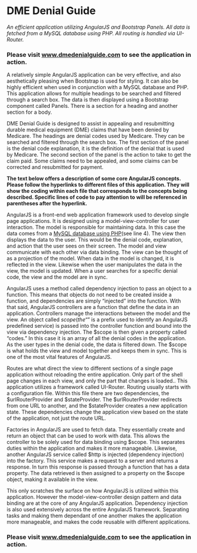 # DME Denial Guide
*An efficient application utilizing AngularJS and Bootstrap Panels. All data is fetched from a MySQL database using PHP.  All routing is handled via UI-Router.*

### **Please visit www.dmedenialguide.com to see the application in action.**

A relatively simple AngularJS application can be very effective, and also aesthetically pleasing when Bootstrap is used for styling.  It can also be highly efficient when used in conjunction with a MySQL database and PHP.  This application allows for multiple headings to be searched and filtered through a search box.  The data is then displayed using a Bootstrap component called Panels.  There is a section for a heading and another section for a body.

DME Denial Guide is designed to assist in appealing and resubmitting durable medical equipment (DME) claims that have been denied by Medicare.  The headings are denial codes used by Medicare.  They can be searched and filtered through the search box.  The first section of the panel is the denial code explanation, it is the definition of the denial that is used by Medicare.  The second section of the panel is the action to take to get the claim paid.  Some claims need to be appealed, and some claims can be corrected and resubmitted for payment.

**The text below offers a description of some core AngularJS concepts.  Please follow the hyperlinks to different files of this application.  They will show the coding within each file that corresponds to the concepts being described.  Specific lines of code to pay attention to will be referenced in parentheses after the hyperlink.**

AngularJS is a front-end web application framework used to develop single page applications.  It is designed using a model-view-controller for user interaction.  The model is responsible for maintaining data.  In this case the data comes from a [MySQL database using PHP](https://github.com/JustinSq83/angularjs-with-bootstrap-panels/blob/master/app/php/denial.php)(see line 4).  The view then displays the data to the user.  This would be the denial code, explanation, and action that the user sees on their screen.  The model and view communicate with each other via data binding.  The view can be thought of as a projection of the model.  When data in the model is changed, it is reflected in the view.  Likewise when the user manipulates the data in the view, the model is updated.  When a user searches for a specific denial code, the view and the model are in sync.

AngularJS uses a method called dependency injection to pass an object to a function.  This means that objects do not need to be created inside a function, and dependencies are simply “injected” into the function.  With that said, AngularJS controllers are a function that define the data in an application.  Controllers manage the interactions between the model and the view.  An object called $scope (the “$” is a prefix used to identify an AngularJS predefined service) is passed into the controller function and bound into the view via dependency injection.  The $scope is then given a property called “codes.”  In this case it is an array of all the denial codes in the application.  As the user types in the denial code, the data is filtered down.  The $scope is what holds the view and model together and keeps them in sync.  This is one of the most vital features of AngularJS.

Routes are what direct the view to different sections of a single page application without reloading the entire application.  Only part of the shell page changes in each view, and only the part that changes is loaded..  This application utilizes a framework called UI-Router.  Routing usually starts with a configuration file.  Within this file there are two dependencies, the $urlRouterProvider and $stateProvider.  The $urlRouterProvider redirects from one URL to another, and the $stateProvider creates a new application state.  These dependencies change the application view based on the state of the application, not just the route URL.

Factories in AngularJS are used to fetch data.  They essentially create and return an object that can be used to work with data.  This allows the controller to be solely used for data binding using $scope. This separates duties within the application and makes it more manageable.  Likewise, another AngularJS service called $http is injected (dependency injection) into the factory.  This service makes a request to a server and returns a response.  In turn this response is passed through a function that has a data property.  The data retrieved is then assigned to a property on the $scope object, making it available in the view.

This only scratches the surface on how AngularJS is utilized within this application.  However the model-view-controller design pattern and data binding are at the core of any AngularJS application.  Dependency injection is also used extensively across the entire AngularJS framework.  Separating tasks and making them dependant of one another makes the application more manageable, and makes the code reusable with different applications.

### **Please visit www.dmedenialguide.com to see the application in action.**


